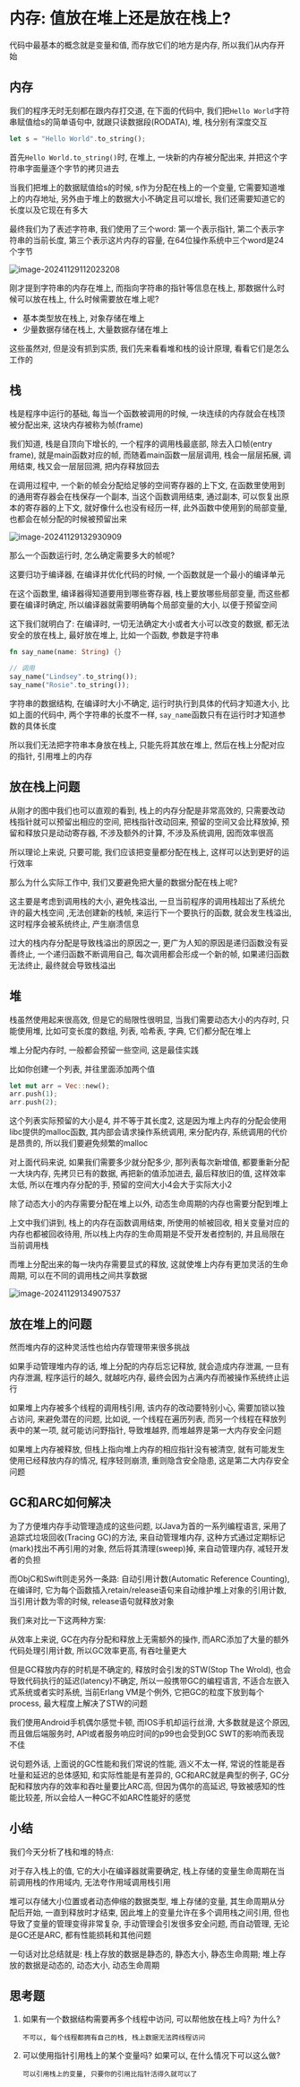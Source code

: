 # 内存: 值放在堆上还是放在栈上?

代码中最基本的概念就是变量和值, 而存放它们的地方是内存, 所以我们从内存开始

## 内存

我们的程序无时无刻都在跟内存打交道, 在下面的代码中, 我们把`Hello World`字符串赋值给s的简单语句中, 就跟只读数据段(RODATA), 堆, 栈分别有深度交互

```rust
let s = "Hello World".to_string();
```

首先`Hello World.to_string()`时, 在堆上, 一块新的内存被分配出来, 并把这个字符串字面量逐个字节的拷贝进去

当我们把堆上的数据赋值给s的时候, s作为分配在栈上的一个变量, 它需要知道堆上的内存地址, 另外由于堆上的数据大小不确定且可以增长, 我们还需要知道它的长度以及它现在有多大

最终我们为了表述字符串, 我们使用了三个word: 第一个表示指针, 第二个表示字符串的当前长度, 第三个表示这片内存的容量, 在64位操作系统中三个word是24个字节

![image-20241129112023208](./assets/image-20241129112023208.png)

刚才提到字符串的内存在堆上, 而指向字符串的指针等信息在栈上, 那数据什么时候可以放在栈上, 什么时候需要放在堆上呢?

- 基本类型放在栈上, 对象存储在堆上
- 少量数据存储在栈上, 大量数据存储在堆上

这些虽然对, 但是没有抓到实质, 我们先来看看堆和栈的设计原理, 看看它们是怎么工作的

## 栈

栈是程序中运行的基础, 每当一个函数被调用的时候, 一块连续的内存就会在栈顶被分配出来, 这块内存被称为帧(frame)

我们知道, 栈是自顶向下增长的, 一个程序的调用栈最底部, 除去入口帧(entry frame), 就是main函数对应的帧, 而随着main函数一层层调用, 栈会一层层拓展, 调用结束, 栈又会一层层回溯, 把内存释放回去

在调用过程中, 一个新的帧会分配给足够的空间寄存器的上下文, 在函数里使用到的通用寄存器会在栈保存一个副本, 当这个函数调用结束, 通过副本, 可以恢复出原本的寄存器的上下文, 就好像什么也没有经历一样, 此外函数中使用到的局部变量, 也都会在帧分配的时候被预留出来

![image-20241129132930909](./assets/image-20241129132930909.png)

那么一个函数运行时, 怎么确定需要多大的帧呢?

这要归功于编译器, 在编译并优化代码的时候, 一个函数就是一个最小的编译单元

在这个函数里, 编译器得知道要用到哪些寄存器, 栈上要放哪些局部变量, 而这些都要在编译时确定, 所以编译器就需要明确每个局部变量的大小, 以便于预留空间

这下我们就明白了: 在编译时, 一切无法确定大小或者大小可以改变的数据, 都无法安全的放在栈上, 最好放在堆上, 比如一个函数, 参数是字符串

```rust
fn say_name(name: String) {}

// 调用
say_name("Lindsey".to_string());
say_name("Rosie".to_string());
```

字符串的数据结构, 在编译时大小不确定, 运行时执行到具体的代码才知道大小, 比如上面的代码中, 两个字符串的长度不一样, `say_name`函数只有在运行时才知道参数的具体长度

所以我们无法把字符串本身放在栈上, 只能先将其放在堆上, 然后在栈上分配对应的指针, 引用堆上的内存

## 放在栈上问题

从刚才的图中我们也可以直观的看到, 栈上的内存分配是非常高效的, 只需要改动栈指针就可以预留出相应的空间, 把栈指针改动回来, 预留的空间又会比释放掉, 预留和释放只是动动寄存器, 不涉及额外的计算, 不涉及系统调用, 因而效率很高

所以理论上来说, 只要可能, 我们应该把变量都分配在栈上, 这样可以达到更好的运行效率

那么为什么实际工作中, 我们又要避免把大量的数据分配在栈上呢?

这主要是考虑到调用栈的大小, 避免栈溢出, 一旦当前程序的调用栈超出了系统允许的最大栈空间 ,无法创建新的栈帧, 来运行下一个要执行的函数, 就会发生栈溢出, 这时程序会被系统终止, 产生崩溃信息

过大的栈内存分配是导致栈溢出的原因之一, 更广为人知的原因是递归函数没有妥善终止, 一个递归函数不断调用自己, 每次调用都会形成一个新的帧, 如果递归函数无法终止, 最终就会导致栈溢出

## 堆

栈虽然使用起来很高效, 但是它的局限性很明显, 当我们需要动态大小的内存时, 只能使用堆, 比如可变长度的数组, 列表, 哈希表, 字典, 它们都分配在堆上

堆上分配内存时, 一般都会预留一些空间, 这是最佳实践

比如你创建一个列表, 并往里面添加两个值

```rust
let mut arr = Vec::new();
arr.push(1);
arr.push(2);
```

这个列表实际预留的大小是4, 并不等于其长度2, 这是因为堆上内存的分配会使用libc提供的malloc函数, 其内部会请求操作系统调用, 来分配内存, 系统调用的代价是昂贵的, 所以我们要避免频繁的malloc

对上面代码来说, 如果我们需要多少就分配多少, 那列表每次新增值, 都要重新分配一大块内存, 先拷贝已有的数据, 再把新的值添加进去, 最后释放旧的值, 这样效率太低, 所以在堆内存分配的手, 预留的空间大小4会大于实际大小2

除了动态大小的内存需要分配在堆上以外, 动态生命周期的内存也需要分配到堆上

上文中我们讲到, 栈上的内存在函数调用结束, 所使用的帧被回收, 相关变量对应的内存也都被回收待用, 所以栈上内存的生命周期是不受开发者控制的, 并且局限在当前调用栈

而堆上分配出来的每一块内存需要显式的释放, 这就使堆上内存有更加灵活的生命周期, 可以在不同的调用栈之间共享数据

![image-20241129134907537](./assets/image-20241129134907537.png)

## 放在堆上的问题

然而堆内存的这种灵活性也给内存管理带来很多挑战

如果手动管理堆内存的话, 堆上分配的内存后忘记释放, 就会造成内存泄漏, 一旦有内存泄漏, 程序运行的越久, 就越吃内存, 最终会因为占满内存而被操作系统终止运行

如果堆上内存被多个线程的调用栈引用, 该内存的改动要特别小心, 需要加锁以独占访问, 来避免潜在的问题, 比如说, 一个线程在遍历列表, 而另一个线程在释放列表中的某一项, 就可能访问野指针, 导致堆越界, 而堆越界是第一大内存安全问题

如果堆上内存被释放, 但栈上指向堆上内存的相应指针没有被清空, 就有可能发生使用已经释放内存的情况, 程序轻则崩溃, 重则隐含安全隐患, 这是第二大内存安全问题

## GC和ARC如何解决

为了方便堆内存手动管理造成的这些问题, 以Java为首的一系列编程语言, 采用了追踪式垃圾回收(Tracing GC)的方法, 来自动管理堆内存, 这种方式通过定期标记(mark)找出不再引用的对象, 然后将其清理(sweep)掉, 来自动管理内存, 减轻开发者的负担

而ObjC和Swift则走另外一条路: 自动引用计数(Automatic Reference Counting), 在编译时, 它为每个函数插入retain/release语句来自动维护堆上对象的引用计数, 当引用计数为零的时候, release语句就释放对象

我们来对比一下这两种方案:

从效率上来说, GC在内存分配和释放上无需额外的操作, 而ARC添加了大量的额外代码处理引用计数, 所以GC效率更高, 有吞吐量更大

但是GC释放内存的时机是不确定的, 释放时会引发的STW(Stop The Wrold), 也会导致代码执行的延迟(latency)不确定, 所以一般携带GC的编程语言, 不适合左嵌入式系统或者实时系统, 当前Erlang VM是个例外, 它把GC的粒度下放到每个process, 最大程度上解决了STW的问题

我们使用Android手机偶尔感觉卡顿, 而IOS手机却运行丝滑, 大多数就是这个原因, 而且做后端服务时, API或者服务响应时间的p99也会受到GC SWT的影响而表现不佳

说句题外话, 上面说的GC性能和我们常说的性能, 涵义不太一样, 常说的性能是吞吐量和延迟的总体感知, 和实际性能是有差异的, GC和ARC就是典型的例子, GC分配和释放内存的效率和吞吐量要比ARC高, 但因为偶尔的高延迟, 导致被感知的性能比较差, 所以会给人一种GC不如ARC性能好的感觉

## 小结

我们今天分析了栈和堆的特点:

对于存入栈上的值, 它的大小在编译器就需要确定, 栈上存储的变量生命周期在当前调用栈的作用域内, 无法夸作用域调用栈引用

堆可以存储大小位置或者动态伸缩的数据类型, 堆上存储的变量, 其生命周期从分配后开始, 一直到释放时才结束, 因此堆上的变量允许在多个调用栈之间引用, 但也导致了变量的管理变得非常复杂, 手动管理会引发很多安全问题, 而自动管理, 无论是GC还是ARC, 都有性能损耗和其他问题

一句话对比总结就是: 栈上存放的数据是静态的, 静态大小, 静态生命周期; 堆上存放的数据是动态的, 动态大小, 动态生命周期

## 思考题

1. 如果有一个数据结构需要再多个线程中访问, 可以帮他放在栈上吗? 为什么?

   ```
   不可以, 每个线程都拥有自己的栈, 栈上数据无法跨线程访问
   ```

1. 可以使用指针引用栈上的某个变量吗? 如果可以, 在什么情况下可以这么做?

   ```
   可以引用栈上的变量, 只要你的引用比指针活得久就可以了
   ```

   